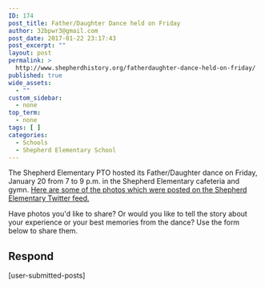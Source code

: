 ```yaml
---
ID: 174
post_title: Father/Daughter Dance held on Friday
author: 32bpwr3@gmail.com
post_date: 2017-01-22 23:17:43
post_excerpt: ""
layout: post
permalink: >
  http://www.shepherdhistory.org/fatherdaughter-dance-held-on-friday/
published: true
wide_assets:
  - ""
custom_sidebar:
  - none
top_term:
  - none
tags: [ ]
categories:
  - Schools
  - Shepherd Elementary School
---
```

The Shepherd Elementary PTO hosted its Father/Daughter dance on Friday, January 20 from 7 to 9 p.m. in the Shepherd Elementary cafeteria and gymn. <a href="https://twitter.com/shepherdele/status/823245761118949376">Here are some of the photos which were posted on the Shepherd Elementary Twitter feed.</a>

Have photos you'd like to share? Or would  you like to tell the story about your experience or your best memories from the dance? Use the form below to share them.

## Respond

[user-submitted-posts]